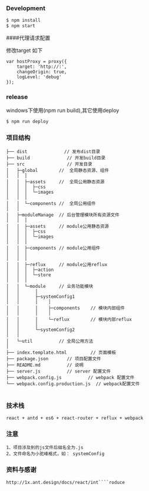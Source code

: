 
### Development

```bash
$ npm install
$ npm start
```

####代理请求配置

修改target 如下
	

	var hostProxy = proxy({
	  	target: 'http://:',
	 	changeOrigin: true,
	  	logLevel: 'debug'
	});



### release
   windows下使用(npm run build),其它使用deploy


```bash
$ npm run deploy
```

### 项目结构


    ├── dist              // 发布dist目录
    ├── build              // 开发build目录
    ├── src                // 开发目录
    │   ├─global        //  全局静态资源、组件
    │   │  │
    │   │  ├─assets     //  全局公用静态资源
    │   │  │  ├─css
    │   │  │  └─images
    │   │  │
    │   │  └─components //  全局公用组件
    │   │      
    │   ├─moduleManage  // 后台管理模块所有资源文件
    │   │  │
    │   │  ├─assets     // module公用静态资源
    │   │  │  ├─css
    │   │  │  └─images
    │   │  │
    │   │  ├─components // module公用组件
    │   │  │  
    │   │  │  
    │   │  ├─reflux     // module公用reflux
    │   │  │  ├─action
    │   │  │  └─store
    │   │  │
    │   │  └─module     // 业务功能模块
    │   │      │
    │   │      ├─systemConfig1
    │   │      │    │
    │   │      │    ├─components    // 模块内部组件
    │   │      │    │
    │   │      │    └─reflux        // 模块内部reflux
    │   │      │
    │   │      └─systemConfig2          
    │   │              
    │   └─util          // 全局公用方法
    │
    ├── index.template.html         // 页面模板
    ├── package.json       // 项目配置文件
    ├── README.md          // 说明
    ├── server.js          // server 配置文件
    ├── webpack.config.js          // webpack 配置文件
    └── webpack.config.production.js  // webpack配置文件

#

### 技术栈
    react + antd + es6 + react-router + reflux + webpack

### 注意
    1、项目涉及到的js文件后缀名全为.js
    2、文件命名为小驼峰格式，如： systemConfig


### 资料与感谢
    http://1x.ant.design/docs/react/int````roduce